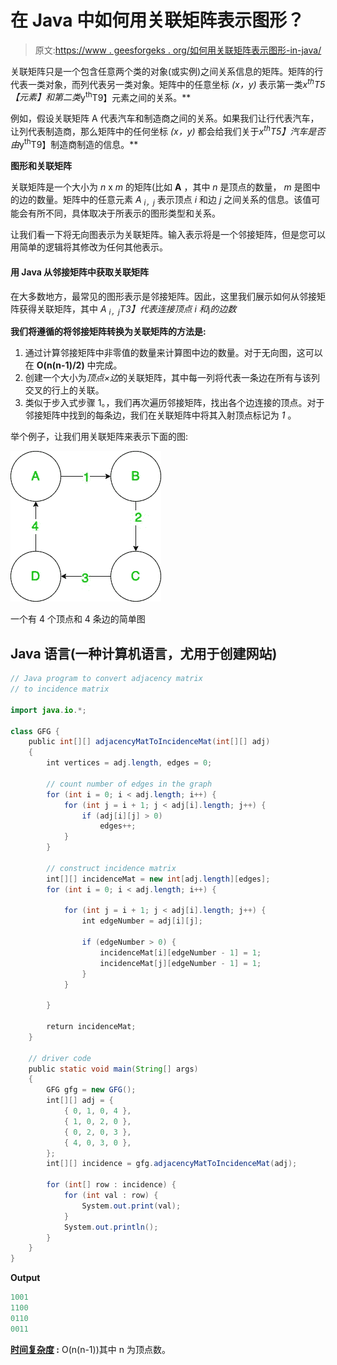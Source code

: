 # 在 Java 中如何用关联矩阵表示图形？

> 原文:[https://www . geesforgeks . org/如何用关联矩阵表示图形-in-java/](https://www.geeksforgeeks.org/how-to-represent-graph-using-incidence-matrix-in-java/)

关联矩阵只是一个包含任意两个类的对象(或实例)之间关系信息的矩阵。矩阵的行代表一类对象，而列代表另一类对象。矩阵中的任意坐标 *(x，y)* 表示第一类*x<sup>th</sup>T5【元素】和第二类*y<sup>th</sup>T9】元素之间的关系。**

例如，假设关联矩阵 A 代表汽车和制造商之间的关系。如果我们让行代表汽车，让列代表制造商，那么矩阵中的任何坐标 *(x，y)* 都会给我们关于*x<sup>th</sup>T5】汽车是否由*y<sup>th</sup>T9】制造商制造的信息。**

**图形和关联矩阵**

关联矩阵是一个大小为 *n* x *m* 的矩阵(比如 **A** ，其中 *n* 是顶点的数量， *m* 是图中的边的数量。矩阵中的任意元素 *A <sub>i，j</sub>* 表示顶点 *i* 和边 *j* 之间关系的信息。该值可能会有所不同，具体取决于所表示的图形类型和关系。

让我们看一下将无向图表示为关联矩阵。输入表示将是一个邻接矩阵，但是您可以用简单的逻辑将其修改为任何其他表示。

#### **用 Java 从邻接矩阵中获取关联矩阵**

在大多数地方，最常见的图形表示是邻接矩阵。因此，这里我们展示如何从邻接矩阵获得关联矩阵，其中 *A <sub>i，j</sub>T3】代表连接顶点 *i* 和*j*的边数*

**我们将遵循的将邻接矩阵转换为关联矩阵的方法是:**

1.  通过计算邻接矩阵中非零值的数量来计算图中边的数量。对于无向图，这可以在 **O(n(n-1)/2)** 中完成。
2.  创建一个大小为*顶点×边*的关联矩阵，其中每一列将代表一条边在所有与该列交叉的行上的关联。
3.  类似于步入式步骤 1。，我们再次遍历邻接矩阵，找出各个边连接的顶点。对于邻接矩阵中找到的每条边，我们在关联矩阵中将其入射顶点标记为 *1* 。

举个例子，让我们用关联矩阵来表示下面的图:

![](img/5d0428d8adc33461e1ae6f572e02bae3.png)

一个有 4 个顶点和 4 条边的简单图

## Java 语言(一种计算机语言，尤用于创建网站)

```java
// Java program to convert adjacency matrix
// to incidence matrix

import java.io.*;

class GFG {
    public int[][] adjacencyMatToIncidenceMat(int[][] adj)
    {
        int vertices = adj.length, edges = 0;

        // count number of edges in the graph
        for (int i = 0; i < adj.length; i++) {
            for (int j = i + 1; j < adj[i].length; j++) {
                if (adj[i][j] > 0)
                    edges++;
            }
        }

        // construct incidence matrix
        int[][] incidenceMat = new int[adj.length][edges];
        for (int i = 0; i < adj.length; i++) {

            for (int j = i + 1; j < adj[i].length; j++) {
                int edgeNumber = adj[i][j];

                if (edgeNumber > 0) {
                    incidenceMat[i][edgeNumber - 1] = 1;
                    incidenceMat[j][edgeNumber - 1] = 1;
                }
            }

        }

        return incidenceMat;
    }

    // driver code
    public static void main(String[] args)
    {
        GFG gfg = new GFG();
        int[][] adj = {
            { 0, 1, 0, 4 },
            { 1, 0, 2, 0 },
            { 0, 2, 0, 3 },
            { 4, 0, 3, 0 },
        };
        int[][] incidence = gfg.adjacencyMatToIncidenceMat(adj);

        for (int[] row : incidence) {
            for (int val : row) {
                System.out.print(val);
            }
            System.out.println();
        }
    }
}
```

**Output**

```java
1001
1100
0110
0011
```

**<u>时间复杂度</u> :** O(n(n-1))其中 n 为顶点数。